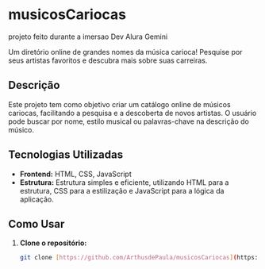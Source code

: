 # musicosCariocas
projeto feito durante a imersao Dev Alura Gemini


Um diretório online de grandes nomes da música carioca! Pesquise por seus artistas favoritos e descubra mais sobre suas carreiras.

## Descrição
Este projeto tem como objetivo criar um catálogo online de músicos cariocas, facilitando a pesquisa e a descoberta de novos artistas. O usuário pode buscar por nome, estilo musical ou palavras-chave na descrição do músico.

## Tecnologias Utilizadas
* **Frontend:** HTML, CSS, JavaScript
* **Estrutura:** Estrutura simples e eficiente, utilizando HTML para a estrutura, CSS para a estilização e JavaScript para a lógica da aplicação.

## Como Usar
1. **Clone o repositório:**
   ```bash
   git clone [https://github.com/ArthusdePaula/musicosCariocas](https://github.com/ArthusdePaula/musicosCariocas)
